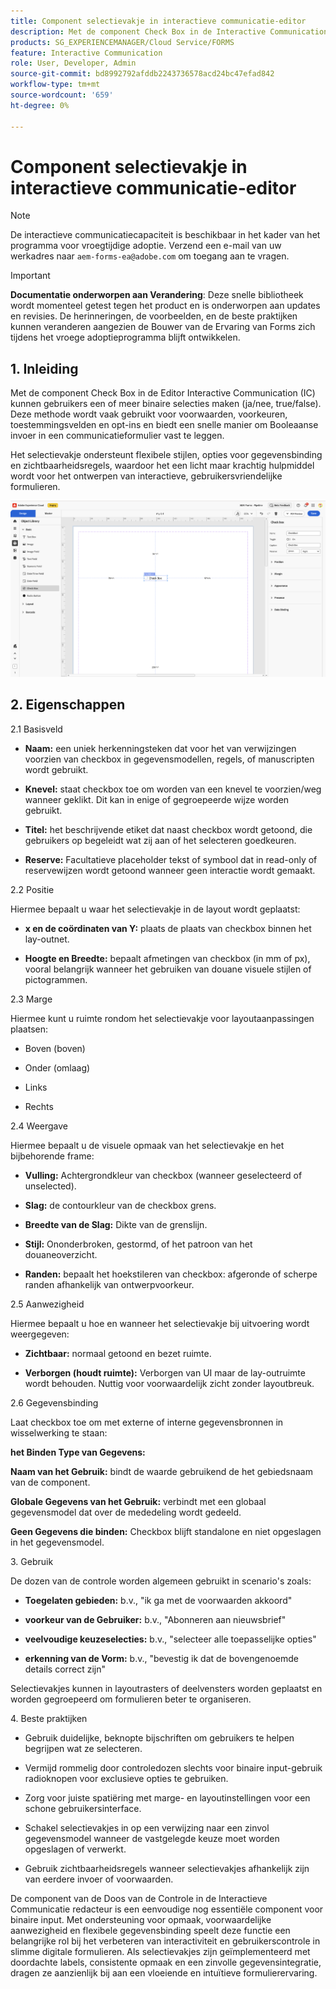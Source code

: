 ```yaml
---
title: Component selectievakje in interactieve communicatie-editor
description: Met de component Check Box in de Interactive Communication Editor in AEM Forms kunnen gebruikers een of meer binaire selecties maken (ja/nee, true/false).
products: SG_EXPERIENCEMANAGER/Cloud Service/FORMS
feature: Interactive Communication
role: User, Developer, Admin
source-git-commit: bd8992792afddb2243736578acd24bc47efad842
workflow-type: tm+mt
source-wordcount: '659'
ht-degree: 0%

---
```



# Component selectievakje in interactieve communicatie-editor

>[!NOTE]
>
> De interactieve communicatiecapaciteit is beschikbaar in het kader van het programma voor vroegtijdige adoptie. Verzend een e-mail van uw werkadres naar `aem-forms-ea@adobe.com` om toegang aan te vragen.

>[!IMPORTANT]
>
> **Documentatie onderworpen aan Verandering**: Deze snelle bibliotheek wordt momenteel getest tegen het product en is onderworpen aan updates en revisies. De herinneringen, de voorbeelden, en de beste praktijken kunnen veranderen aangezien de Bouwer van de Ervaring van Forms zich tijdens het vroege adoptieprogramma blijft ontwikkelen.

## &#x200B;1. Inleiding

Met de component Check Box in de Editor Interactive Communication (IC) kunnen gebruikers een of meer binaire selecties maken (ja/nee, true/false). Deze methode wordt vaak gebruikt voor voorwaarden, voorkeuren, toestemmingsvelden en opt-ins en biedt een snelle manier om Booleaanse invoer in een communicatieformulier vast te leggen.

Het selectievakje ondersteunt flexibele stijlen, opties voor gegevensbinding en zichtbaarheidsregels, waardoor het een licht maar krachtig hulpmiddel wordt voor het ontwerpen van interactieve, gebruikersvriendelijke formulieren.

![&#x200B; vind IC Docu &#x200B;](/help/forms/interactive-communication/assets/checkbox.png)

## &#x200B;2. Eigenschappen

2.1 Basisveld

- **Naam:** een uniek herkenningsteken dat voor het van verwijzingen voorzien van checkbox in gegevensmodellen, regels, of manuscripten wordt gebruikt.

- **Knevel:** staat checkbox toe om worden van een knevel te voorzien/weg wanneer geklikt. Dit kan in enige of gegroepeerde wijze worden gebruikt.

- **Titel:** het beschrijvende etiket dat naast checkbox wordt getoond, die gebruikers op begeleidt wat zij aan of het selecteren goedkeuren.

- **Reserve:** Facultatieve placeholder tekst of symbool dat in read-only of reservewijzen wordt getoond wanneer geen interactie wordt gemaakt.

2.2 Positie

Hiermee bepaalt u waar het selectievakje in de layout wordt geplaatst:

- **x en de coördinaten van Y:** plaats de plaats van checkbox binnen het lay-outnet.

- **Hoogte en Breedte:** bepaalt afmetingen van checkbox (in mm of px), vooral belangrijk wanneer het gebruiken van douane visuele stijlen of pictogrammen.

2.3 Marge

Hiermee kunt u ruimte rondom het selectievakje voor layoutaanpassingen plaatsen:

- Boven (boven)

- Onder (omlaag)

- Links

- Rechts

2.4 Weergave

Hiermee bepaalt u de visuele opmaak van het selectievakje en het bijbehorende frame:

- **Vulling:** Achtergrondkleur van checkbox (wanneer geselecteerd of unselected).

- **Slag:** de contourkleur van de checkbox grens.

- **Breedte van de Slag:** Dikte van de grenslijn.

- **Stijl:** Ononderbroken, gestormd, of het patroon van het douaneoverzicht.

- **Randen:** bepaalt het hoekstileren van checkbox: afgeronde of scherpe randen afhankelijk van ontwerpvoorkeur.

2.5 Aanwezigheid

Hiermee bepaalt u hoe en wanneer het selectievakje bij uitvoering wordt weergegeven:

- **Zichtbaar:** normaal getoond en bezet ruimte.

- **Verborgen (houdt ruimte):** Verborgen van UI maar de lay-outruimte wordt behouden. Nuttig voor voorwaardelijk zicht zonder layoutbreuk.

2.6 Gegevensbinding

Laat checkbox toe om met externe of interne gegevensbronnen in wisselwerking te staan:

**het Binden Type van Gegevens:**

**Naam van het Gebruik:** bindt de waarde gebruikend de het gebiedsnaam van de component.

**Globale Gegevens van het Gebruik:** verbindt met een globaal gegevensmodel dat over de mededeling wordt gedeeld.

**Geen Gegevens die binden:** Checkbox blijft standalone en niet opgeslagen in het gegevensmodel.

&#x200B;3. Gebruik

De dozen van de controle worden algemeen gebruikt in scenario&#39;s zoals:

- **Toegelaten gebieden:** b.v., &quot;ik ga met de voorwaarden akkoord&quot;

- **voorkeur van de Gebruiker:** b.v., &quot;Abonneren aan nieuwsbrief&quot;

- **veelvoudige keuzeselecties:** b.v., &quot;selecteer alle toepasselijke opties&quot;

- **erkenning van de Vorm:** b.v., &quot;bevestig ik dat de bovengenoemde details correct zijn&quot;

Selectievakjes kunnen in layoutrasters of deelvensters worden geplaatst en worden gegroepeerd om formulieren beter te organiseren.

&#x200B;4. Beste praktijken

- Gebruik duidelijke, beknopte bijschriften om gebruikers te helpen begrijpen wat ze selecteren.

- Vermijd rommelig door controledozen slechts voor binaire input-gebruik radioknopen voor exclusieve opties te gebruiken.

- Zorg voor juiste spatiëring met marge- en layoutinstellingen voor een schone gebruikersinterface.

- Schakel selectievakjes in op een verwijzing naar een zinvol gegevensmodel wanneer de vastgelegde keuze moet worden opgeslagen of verwerkt.

- Gebruik zichtbaarheidsregels wanneer selectievakjes afhankelijk zijn van eerdere invoer of voorwaarden.

De component van de Doos van de Controle in de Interactieve Communicatie redacteur is een eenvoudige nog essentiële component voor binaire input. Met ondersteuning voor opmaak, voorwaardelijke aanwezigheid en flexibele gegevensbinding speelt deze functie een belangrijke rol bij het verbeteren van interactiviteit en gebruikerscontrole in slimme digitale formulieren. Als selectievakjes zijn geïmplementeerd met doordachte labels, consistente opmaak en een zinvolle gegevensintegratie, dragen ze aanzienlijk bij aan een vloeiende en intuïtieve formulierervaring.


